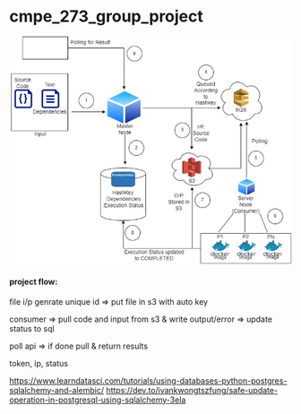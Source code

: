 # cmpe_273_group_project

![Architecture Diagram](CMPE273_Architecture_Diagram.jpg)

#### project flow:

file i/p genrate unique id => put file in s3 with auto key

consumer => pull code and input from s3 & write output/error => update status to sql

poll api => if done pull & return results 

token, ip, status

https://www.learndatasci.com/tutorials/using-databases-python-postgres-sqlalchemy-and-alembic/
https://dev.to/ivankwongtszfung/safe-update-operation-in-postgresql-using-sqlalchemy-3ela




